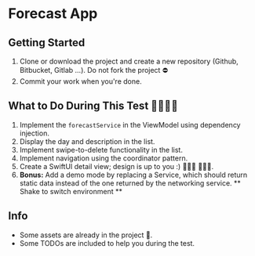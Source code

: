 # Forecast App

## Getting Started

1. Clone or download the project and create a new repository (Github, Bitbucket, Gitlab ...). Do not fork the project ⛔️
2. Commit your work when you're done.

## What to Do During This Test 📱👨🏼‍💻

1. Implement the `forecastService` in the ViewModel using dependency injection. 
2. Display the day and description in the list.
3. Implement swipe-to-delete functionality in the list.
4. Implement navigation using the coordinator pattern.
5. Create a SwiftUI detail view; design is up to you :) 👩🏽‍🎨 👨🏼‍🎨.
6. **Bonus:** Add a demo mode by replacing a Service, which should return static data instead of the one returned by the networking service. ** Shake to switch environment **

## Info

- Some assets are already in the project 📸.
- Some TODOs are included to help you during the test.
